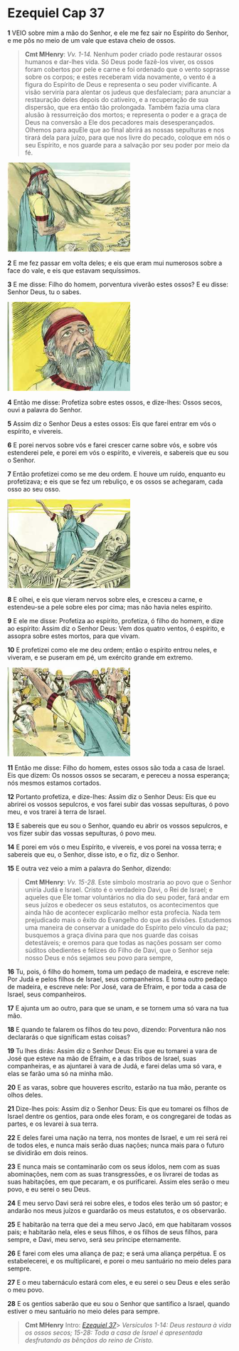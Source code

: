 # Ezequiel Cap 37

**1** 	VEIO sobre mim a mão do Senhor, e ele me fez sair no Espírito do Senhor, e me pôs no meio de um vale que estava cheio de ossos.

> **Cmt MHenry**: *Vv. 1-14.* Nenhum poder criado pode restaurar ossos humanos e dar-lhes vida. Só Deus pode fazê-los viver, os ossos foram cobertos por pele e carne e foi ordenado que o vento soprasse sobre os corpos; e estes receberam vida novamente, o vento é a figura do Espírito de Deus e representa o seu poder vivificante. A visão serviría para alentar os judeus que desfaleciam; para anunciar a restauração deles depois do cativeiro, e a recuperação de sua dispersão, que era então tão prolongada. Também fazia uma clara alusão à ressurreição dos mortos; e representa o poder e a graça de Deus na conversão a Ele dos pecadores mais desesperançados. Olhemos para aquEle que ao final abrirá as nossas sepulturas e nos tirará dela para juízo, para que nos livre do pecado, coloque em nós o seu Espírito, e nos guarde para a salvação por seu poder por meio da fé.

![](../Images/SweetPublishing/26-37-1.jpg) 

**2** 	E me fez passar em volta deles; e eis que eram mui numerosos sobre a face do vale, e eis que estavam sequíssimos.

**3** 	E me disse: Filho do homem, porventura viverão estes ossos? E eu disse: Senhor Deus, tu o sabes.

![](../Images/SweetPublishing/26-37-2.jpg) 

**4** 	Então me disse: Profetiza sobre estes ossos, e dize-lhes: Ossos secos, ouvi a palavra do Senhor.

**5** 	Assim diz o Senhor Deus a estes ossos: Eis que farei entrar em vós o espírito, e vivereis.

**6** 	E porei nervos sobre vós e farei crescer carne sobre vós, e sobre vós estenderei pele, e porei em vós o espírito, e vivereis, e sabereis que eu sou o Senhor.

**7** 	Então profetizei como se me deu ordem. E houve um ruído, enquanto eu profetizava; e eis que se fez um rebuliço, e os ossos se achegaram, cada osso ao seu osso.

![](../Images/SweetPublishing/26-37-3.jpg) 

**8** 	E olhei, e eis que vieram nervos sobre eles, e cresceu a carne, e estendeu-se a pele sobre eles por cima; mas não havia neles espírito.

**9** 	E ele me disse: Profetiza ao espírito, profetiza, ó filho do homem, e dize ao espírito: Assim diz o Senhor Deus: Vem dos quatro ventos, ó espírito, e assopra sobre estes mortos, para que vivam.

**10** 	E profetizei como ele me deu ordem; então o espírito entrou neles, e viveram, e se puseram em pé, um exército grande em extremo.

![](../Images/SweetPublishing/26-37-4.jpg) 

**11** 	Então me disse: Filho do homem, estes ossos são toda a casa de Israel. Eis que dizem: Os nossos ossos se secaram, e pereceu a nossa esperança; nós mesmos estamos cortados.

**12** 	Portanto profetiza, e dize-lhes: Assim diz o Senhor Deus: Eis que eu abrirei os vossos sepulcros, e vos farei subir das vossas sepulturas, ó povo meu, e vos trarei à terra de Israel.

**13** 	E sabereis que eu sou o Senhor, quando eu abrir os vossos sepulcros, e vos fizer subir das vossas sepulturas, ó povo meu.

**14** 	E porei em vós o meu Espírito, e vivereis, e vos porei na vossa terra; e sabereis que eu, o Senhor, disse isto, e o fiz, diz o Senhor.

**15** 	E outra vez veio a mim a palavra do Senhor, dizendo:

> **Cmt MHenry**: *Vv. 15-28.* Este símbolo mostraria ao povo que o Senhor uniría Judá e Israel. Cristo é o verdadeiro Davi, o Rei de Israel; e aqueles que Ele tomar voluntários no dia do seu poder, fará andar em seus juízos e obedecer os seus estatutos, os acontecimentos que ainda hão de acontecer explicarão melhor esta profecia. Nada tem prejudicado mais o êxito do Evangelho do que as divisões. Estudemos uma maneira de conservar a unidade do Espírito pelo vínculo da paz; busquemos a graça divina para que nos guarde das coisas detestáveis; e oremos para que todas as nações possam ser como súditos obedientes e felizes do Filho de Davi, que o Senhor seja nosso Deus e nós sejamos seu povo para sempre,

**16** 	Tu, pois, ó filho do homem, toma um pedaço de madeira, e escreve nele: Por Judá e pelos filhos de Israel, seus companheiros. E toma outro pedaço de madeira, e escreve nele: Por José, vara de Efraim, e por toda a casa de Israel, seus companheiros.

**17** 	E ajunta um ao outro, para que se unam, e se tornem uma só vara na tua mão.

**18** 	E quando te falarem os filhos do teu povo, dizendo: Porventura não nos declararás o que significam estas coisas?

**19** 	Tu lhes dirás: Assim diz o Senhor Deus: Eis que eu tomarei a vara de José que esteve na mão de Efraim, e a das tribos de Israel, suas companheiras, e as ajuntarei à vara de Judá, e farei delas uma só vara, e elas se farão uma só na minha mão.

**20** 	E as varas, sobre que houveres escrito, estarão na tua mão, perante os olhos deles.

**21** 	Dize-lhes pois: Assim diz o Senhor Deus: Eis que eu tomarei os filhos de Israel dentre os gentios, para onde eles foram, e os congregarei de todas as partes, e os levarei à sua terra.

**22** 	E deles farei uma nação na terra, nos montes de Israel, e um rei será rei de todos eles, e nunca mais serão duas nações; nunca mais para o futuro se dividirão em dois reinos.

**23** 	E nunca mais se contaminarão com os seus ídolos, nem com as suas abominações, nem com as suas transgressões, e os livrarei de todas as suas habitações, em que pecaram, e os purificarei. Assim eles serão o meu povo, e eu serei o seu Deus.

**24** 	E meu servo Davi será rei sobre eles, e todos eles terão um só pastor; e andarão nos meus juízos e guardarão os meus estatutos, e os observarão.

**25** 	E habitarão na terra que dei a meu servo Jacó, em que habitaram vossos pais; e habitarão nela, eles e seus filhos, e os filhos de seus filhos, para sempre, e Davi, meu servo, será seu príncipe eternamente.

**26** 	E farei com eles uma aliança de paz; e será uma aliança perpétua. E os estabelecerei, e os multiplicarei, e porei o meu santuário no meio deles para sempre.

**27** 	E o meu tabernáculo estará com eles, e eu serei o seu Deus e eles serão o meu povo.

**28** 	E os gentios saberão que eu sou o Senhor que santifico a Israel, quando estiver o meu santuário no meio deles para sempre.


> **Cmt MHenry** Intro: *[Ezequiel 37](../26A-Ez/37.md#0)*> *Versículos 1-14: Deus restaura à vida os ossos secos; 15-28: Toda a casa de Israel é apresentada desfrutando as bênçãos do reino de Cristo.*